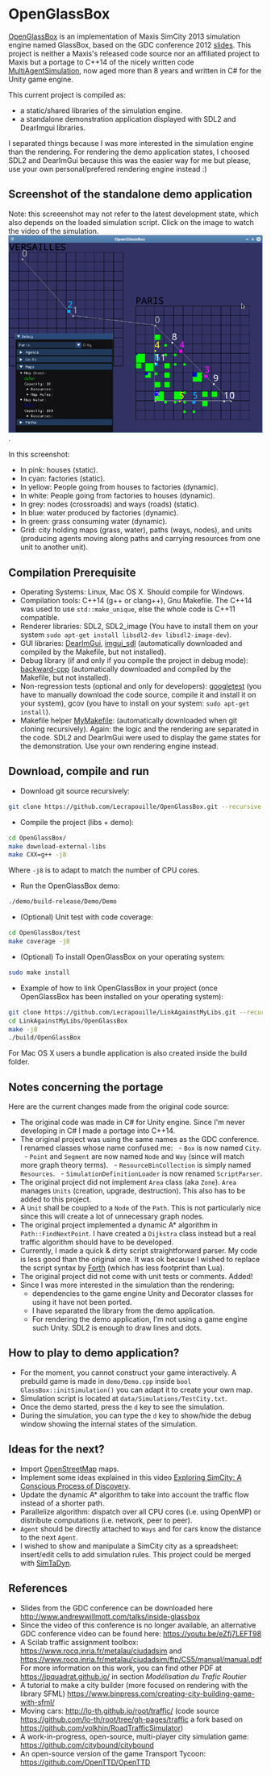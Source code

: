 # OpenGlassBox

[OpenGlassBox](https://github.com/Lecrapouille/OpenGlassBox) is an implementation of Maxis SimCity 2013 simulation engine named GlassBox, based on the GDC conference 2012 [slides](http://www.andrewwillmott.com/talks/inside-glassbox). This project is neither a Maxis's released code source nor an affiliated project to Maxis but a portage to C++14 of the nicely written code [MultiAgentSimulation](https://github.com/federicodangelo/MultiAgentSimulation), now aged more than 8 years and written in C# for the Unity game engine.

This current project is compiled as:
- a static/shared libraries of the simulation engine.
- a standalone demonstration application displayed with SDL2 and DearImgui libraries.

I separated things because I was more interested in the simulation engine than the rendering.
For rendering the demo application states,  I choosed SDL2 and DearImGui because this was
the easier way for me but please, use your own personal/prefered rendering engine instead :)

## Screenshot of the standalone demo application

Note: this screeenshot may not refer to the latest development state, which also depends on the loaded simulation script.
Click on the image to watch the video of the simulation.
[![OpenGlassBox](https://github.com/Lecrapouille/OpenGlassBox/blob/master/doc/OpenGlassBox.png)](https://youtu.be/zyLO9Ls_hME?feature=shared).

In this screenshot:
- In pink: houses (static).
- In cyan: factories (static).
- In yellow: People going from houses to factories (dynamic).
- In white: People going from factories to houses (dynamic).
- In grey: nodes (crossroads) and ways (roads) (static).
- In blue: water produced by factories (dynamic).
- In green: grass consuming water (dynamic).
- Grid: city holding maps (grass, water), paths (ways, nodes), and units (producing agents moving along paths and carrying resources from one unit to another unit).

## Compilation Prerequisite

- Operating Systems: Linux, Mac OS X. Should compile for Windows.
- Compilation tools: C++14 (g++ or clang++), Gnu Makefile. The C++14 was used to use `std::make_unique`, else the whole code is C++11 compatible.
- Renderer libraries: SDL2, SDL2_image (You have to install them on your system `sudo apt-get install libsdl2-dev libsdl2-image-dev`).
- GUI libraries: [DearImGui](https://github.com/ocornut/imgui), [imgui_sdl](https://github.com/Tyyppi77/imgui_sdl) (automatically downloaded and compiled by the Makefile, but not installed).
- Debug library (if and only if you compile the project in debug mode): [backward-cpp](https://github.com/bombela/backward-cpp) (automatically downloaded and compiled by the Makefile, but not installed).
- Non-regression tests (optional and only for developers): [googletest](https://github.com/google/googletest) (you have to manually download the code source, compile it and install it on your system), gcov (you have to install on your system: `sudo apt-get install`).
- Makefile helper [MyMakefile](https://github.com/Lecrapouille/MyMakefile): (automatically downloaded when git cloning recursively).
Again: the logic and the rendering are separated in the code. SDL2 and DearImGui were used to display the game states for the demonstration. Use your own rendering engine instead.

## Download, compile and run

- Download git source recursively:
```sh
git clone https://github.com/Lecrapouille/OpenGlassBox.git --recursive
```

- Compile the project (libs + demo):
```sh
cd OpenGlassBox/
make download-external-libs
make CXX=g++ -j8
```
Where `-j8` is to adapt to match the number of CPU cores.

- Run the OpenGlassBox demo:
```sh
./demo/build-release/Demo/Demo
```

- (Optional) Unit test with code coverage:
```sh
cd OpenGlassBox/test
make coverage -j8
```

- (Optional) To install OpenGlassBox on your operating system:
```sh
sudo make install
```

- Example of how to link OpenGlassBox in your project (once OpenGlassBox has been installed on your operating system):
```sh
git clone https://github.com/Lecrapouille/LinkAgainstMyLibs.git --recursive
cd LinkAgainstMyLibs/OpenGlassBox
make -j8
./build/OpenGlassBox
```

For Mac OS X users a bundle application is also created inside the build folder.

## Notes concerning the portage

Here are the current changes made from the original code source:
- The original code was made in C# for Unity engine. Since I'm never developing in C# I made a portage into C++14.
- The original project was using the same names as the GDC conference. I renamed classes whose name confused me:
  - `Box` is now named `City`.
  - `Point` and `Segment` are now named `Node` and `Way` (since will match more graph theory terms).
  - `ResourceBinCollection` is simply named `Resources`.
  - `SimulationDefinitionLoader` is now renamed `ScriptParser`.
- The original project did not implement `Area` class (aka `Zone`). `Area` manages `Units` (creation, upgrade, destruction). This also has to be added to this project.
- A `Unit` shall be coupled to a `Node` of the `Path`. This is not particularly nice since this will create a lot of unnecessary graph nodes.
- The original project implemented a dynamic A* algorithm in `Path::FindNextPoint`. I have created a `Dijkstra` class instead but a real traffic algorithm should have to be developed.
- Currently, I made a quick & dirty script straightforward parser. My code is less good than the original one. It was ok because I wished to replace the script syntax by [Forth](https://esp32.arduino-forth.com/) (which has less footprint than Lua).
- The original project did not come with unit tests or comments. Added!
- Since I was more interested in the simulation than the rendering:
  - dependencies to the game engine Unity and Decorator classes for using it have not been ported.
  - I have separated the library from the demo application.
  - For rendering the demo application, I'm not using a game engine such Unity. SDL2 is enough to draw lines and dots.

## How to play to demo application?

- For the moment, you cannot construct your game interactively. A prebuild game is made in `demo/Demo.cpp` inside `bool GlassBox::initSimulation()` you can adapt it to create your own map.
- Simulation script is located at `data/Simulations/TestCity.txt`.
- Once the demo started, press the `d` key to see the simulation.
- During the simulation, you can type the `d` key to show/hide the debug window showing the internal states of the simulation.

## Ideas for the next?

- Import [OpenStreetMap](https://www.openstreetmap.org) maps.
- Implement some ideas explained in this video [Exploring SimCity: A Conscious Process of Discovery](https://youtu.be/eZfj7LEFT98).
- Update the dynamic A* algorithm to take into account the traffic flow instead of a shorter path.
- Parallelize algorithm: dispatch over all CPU cores (i.e. using OpenMP) or distribute computations (i.e. network, peer to peer).
- `Agent` should be directly attached to `Ways` and for cars know the distance to the next `Agent`.
- I wished to show and manipulate a SimCity city as a spreadsheet: insert/edit cells to add simulation rules. This project could be merged
  with [SimTaDyn](https://github.com/Lecrapouille/SimTaDyn).

## References

- Slides from the GDC conference can be downloaded here http://www.andrewwillmott.com/talks/inside-glassbox
- Since the video of this conference is no longer available, an alternative GDC conference video can be found here: https://youtu.be/eZfj7LEFT98
- A Scilab traffic assignment toolbox: https://www.rocq.inria.fr/metalau/ciudadsim and https://www.rocq.inria.fr/metalau/ciudadsim/ftp/CS5/manual/manual.pdf For more information on this work, you can find other PDF at https://jpquadrat.github.io/ in section *Modélisation du Trafic Routier*
- A tutorial to make a city builder (more focused on rendering with the library SFML) https://www.binpress.com/creating-city-building-game-with-sfml/
- Moving cars: http://lo-th.github.io/root/traffic/ (code source https://github.com/lo-th/root/tree/gh-pages/traffic a fork based on https://github.com/volkhin/RoadTrafficSimulator)
- A work-in-progress, open-source, multi-player city simulation game: https://github.com/citybound/citybound
- An open-source version of the game Transport Tycoon: https://github.com/OpenTTD/OpenTTD
